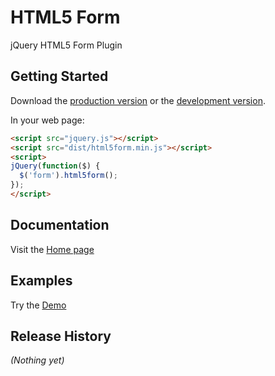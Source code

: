# HTML5 Form

jQuery HTML5 Form Plugin

## Getting Started
Download the [production version][min] or the [development version][max].

[min]: https://raw.github.com/matmancini/html5form/master/dist/html5form.min.js
[max]: https://raw.github.com/matmancini/html5form/master/dist/html5form.js

In your web page:

```html
<script src="jquery.js"></script>
<script src="dist/html5form.min.js"></script>
<script>
jQuery(function($) {
  $('form').html5form();
});
</script>
```

## Documentation
Visit the [Home page][home]

## Examples
Try the [Demo][demo]

## Release History
_(Nothing yet)_

[home]: http://www.matiasmancini.com.ar/jquery-plugin-ajax-form-validation-html5.html
[demo]: http://www.matiasmancini.com.ar/ajax-jquery-validation-html5-form.html
